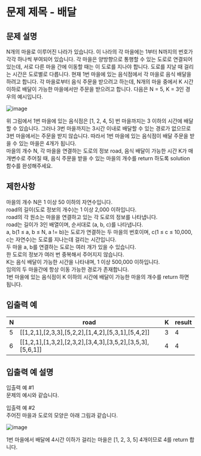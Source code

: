 # 문제 제목 - 배달
## 문제 설명
N개의 마을로 이루어진 나라가 있습니다. 이 나라의 각 마을에는 1부터 N까지의 번호가 각각 하나씩 부여되어 있습니다. 각 마을은 양방향으로 통행할 수 있는 도로로 연결되어 있는데, 서로 다른 마을 간에 이동할 때는 이 도로를 지나야 합니다. 도로를 지날 때 걸리는 시간은 도로별로 다릅니다. 현재 1번 마을에 있는 음식점에서 각 마을로 음식 배달을 하려고 합니다. 각 마을로부터 음식 주문을 받으려고 하는데, N개의 마을 중에서 K 시간 이하로 배달이 가능한 마을에서만 주문을 받으려고 합니다. 다음은 N = 5, K = 3인 경우의 예시입니다.

![image](https://user-images.githubusercontent.com/50148363/183288686-83e6fb36-4b38-49ef-ae75-a4fc8945af87.png)

위 그림에서 1번 마을에 있는 음식점은 [1, 2, 4, 5] 번 마을까지는 3 이하의 시간에 배달할 수 있습니다. 그러나 3번 마을까지는 3시간 이내로 배달할 수 있는 경로가 없으므로 3번 마을에서는 주문을 받지 않습니다. 따라서 1번 마을에 있는 음식점이 배달 주문을 받을 수 있는 마을은 4개가 됩니다.  
마을의 개수 N, 각 마을을 연결하는 도로의 정보 road, 음식 배달이 가능한 시간 K가 매개변수로 주어질 때, 음식 주문을 받을 수 있는 마을의 개수를 return 하도록 solution 함수를 완성해주세요.

## 제한사항
마을의 개수 N은 1 이상 50 이하의 자연수입니다.  
road의 길이(도로 정보의 개수)는 1 이상 2,000 이하입니다.  
road의 각 원소는 마을을 연결하고 있는 각 도로의 정보를 나타냅니다.  
road는 길이가 3인 배열이며, 순서대로 (a, b, c)를 나타냅니다.  
a, b(1 ≤ a, b ≤ N, a != b)는 도로가 연결하는 두 마을의 번호이며, c(1 ≤ c ≤ 10,000, c는 자연수)는 도로를 지나는데 걸리는 시간입니다.  
두 마을 a, b를 연결하는 도로는 여러 개가 있을 수 있습니다.  
한 도로의 정보가 여러 번 중복해서 주어지지 않습니다.  
K는 음식 배달이 가능한 시간을 나타내며, 1 이상 500,000 이하입니다.  
임의의 두 마을간에 항상 이동 가능한 경로가 존재합니다.  
1번 마을에 있는 음식점이 K 이하의 시간에 배달이 가능한 마을의 개수를 return 하면 됩니다.  
## 입출력 예
N	| road	| K	| result
---|---|---|---|
5	| [[1,2,1],[2,3,3],[5,2,2],[1,4,2],[5,3,1],[5,4,2]]	| 3	| 4
6	| [[1,2,1],[1,3,2],[2,3,2],[3,4,3],[3,5,2],[3,5,3],[5,6,1]]	| 4	| 4
## 입출력 예 설명
입출력 예 #1  
문제의 예시와 같습니다.

입출력 예 #2  
주어진 마을과 도로의 모양은 아래 그림과 같습니다.

![image](https://user-images.githubusercontent.com/50148363/183288740-095c4c31-2fa0-4475-bc03-6194ebcd4687.png)

1번 마을에서 배달에 4시간 이하가 걸리는 마을은 [1, 2, 3, 5] 4개이므로 4를 return 합니다.
